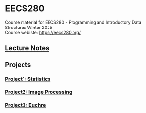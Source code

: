 # EECS280
Course material for EECS280 - Programming and Introductory Data Structures Winter 2025  
Course webiste: https://eecs280.org/
## [Lecture Notes](https://eecs280staff.github.io/notes/)
## Projects
### [Project1: Statistics](https://eecs280staff.github.io/stats/)
### [Project2: Image Processing](https://eecs280staff.github.io/image-processing/)
### [Project3: Euchre](https://eecs280staff.github.io/euchre/)

